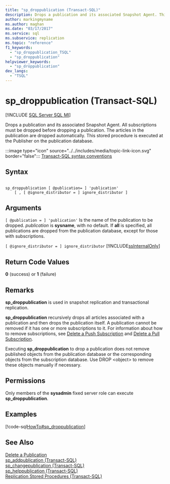 ```yaml
---
title: "sp_droppublication (Transact-SQL)"
description: Drops a publication and its associated Snapshot Agent. This stored procedure runs at the Publisher on the publication database.
author: markingmyname
ms.author: maghan
ms.date: "03/17/2017"
ms.service: sql
ms.subservice: replication
ms.topic: "reference"
f1_keywords:
  - "sp_droppublication_TSQL"
  - "sp_droppublication"
helpviewer_keywords:
  - "sp_droppublication"
dev_langs:
  - "TSQL"
---
```

# sp_droppublication (Transact-SQL)
[!INCLUDE [SQL Server SQL MI](../../includes/applies-to-version/sql-asdbmi.md)]

  Drops a publication and its associated Snapshot Agent. All subscriptions must be dropped before dropping a publication. The articles in the publication are dropped automatically. This stored procedure is executed at the Publisher on the publication database.  
  
 :::image type="icon" source="../../includes/media/topic-link-icon.svg" border="false"::: [Transact-SQL syntax conventions](../../t-sql/language-elements/transact-sql-syntax-conventions-transact-sql.md)  
  
## Syntax  
  
```  
  
sp_droppublication [ @publication= ] 'publication'   
    [ , [ @ignore_distributor = ] ignore_distributor ]  
```  
  
## Arguments  
`[ @publication = ] 'publication'`
 Is the name of the publication to be dropped. *publication* is **sysname**, with no default. If **all** is specified, all publications are dropped from the publication database, except for those with subscriptions.  
  
`[ @ignore_distributor = ] ignore_distributor`
 [!INCLUDE[ssInternalOnly](../../includes/ssinternalonly-md.md)]  
  
## Return Code Values  
 **0** (success) or **1** (failure)  
  
## Remarks  
 **sp_droppublication** is used in snapshot replication and transactional replication.  
  
 **sp_droppublication** recursively drops all articles associated with a publication and then drops the publication itself. A publication cannot be removed if it has one or more subscriptions to it. For information about how to remove subscriptions, see [Delete a Push Subscription](../../relational-databases/replication/delete-a-push-subscription.md) and [Delete a Pull Subscription](../../relational-databases/replication/delete-a-pull-subscription.md).  
  
 Executing **sp_droppublication** to drop a publication does not remove published objects from the publication database or the corresponding objects from the subscription database. Use DROP \<object> to remove these objects manually if necessary.  
  
## Permissions  
 Only members of the **sysadmin** fixed server role can execute **sp_droppublication**.  
  
## Examples  
 [!code-sql[HowTo#sp_droppublication](../../relational-databases/replication/codesnippet/tsql/sp-droppublication-trans_1.sql)]  
  
## See Also  
 [Delete a Publication](../../relational-databases/replication/publish/delete-a-publication.md)   
 [sp_addpublication &#40;Transact-SQL&#41;](../../relational-databases/system-stored-procedures/sp-addpublication-transact-sql.md)   
 [sp_changepublication &#40;Transact-SQL&#41;](../../relational-databases/system-stored-procedures/sp-changepublication-transact-sql.md)   
 [sp_helppublication &#40;Transact-SQL&#41;](../../relational-databases/system-stored-procedures/sp-helppublication-transact-sql.md)   
 [Replication Stored Procedures &#40;Transact-SQL&#41;](../../relational-databases/system-stored-procedures/replication-stored-procedures-transact-sql.md)  
  
  
